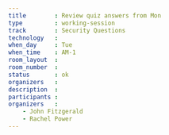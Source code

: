 ```yaml
---
title        : Review quiz answers from Mon
type         : working-session
track        : Security Questions
technology   :
when_day     : Tue
when_time    : AM-1
room_layout  :
room_number  :
status       : ok
organizers   :
description  :
participants :
organizers   :
    - John Fitzgerald
    - Rachel Power
---
```



